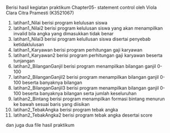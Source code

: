Berisi hasil kegiatan praktikum Chapter05- statement control oleh Viola Clara Citra Pramesti (K3521067)

1. latihan1_Nilai berisi program kelulusan siswa
2. latihan1_Nilai2 berisi program kelulusan siswa yang akan menampilkan invalid bila angka yang dimasukkan tidak benar
3. latihan1_Nilai3 berisi program kelullusan siswa disertai penyebab ketidaklulusan
4. latihan1_Karyawan berisi program perhitungan gaji karyawan
5. latihan1_Karyawan2 berisi program perhitungan gaji karyawan beserta tunjangan
6. latihan2_BilanganGanjil berisi program menampilkan bilangan ganjil 0-100
7. latihan2_BilanganGanjil2 berisi program menampilkan bilangan ganjil 0-100 beserta banyaknya bilangan
8. latihan2_BilanganGanjil3 berisi program menampilkan bilangan ganjil 0-100 beserta banyaknya bilangan serta jumlah keseluruhan
9. latihan2_Bintang berisi program menampilkan formasi bintang menurun ke bawah sesuai baris yang diisikan
10. latihan2_TebakAngka berisi program tebak angka
11. latihan2_TebakAngka2 berisi program tebak angka desertai score

dan juga dua file hasil praktikum